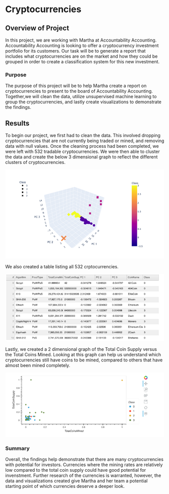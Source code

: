 # Cryptocurrencies

## Overview of Project

In this project, we are working with Martha at Accountability Accounting. Accountability Accounting is looking to offer a cryptocurrency investment
portfolio for its customers. Our task will be to generate a report that includes what cryptocurrencies are on the market and how they could be grouped
in order to create a classification system for this new investment. 

### Purpose

The purpose of this project will be to help Martha create a report on cryptocurrencies to present to the board of Accountability Accounting. 
Together,we will clean the data, utilize unsupervised machine learning to group the cryptocurrencies, and lastly create visualizations to 
demonstrate the findings. 

## Results

To begin our project, we first had to clean the data. This involved dropping cryptocurrencies that are not currently being traded or mined, 
and removing data with null values. Once the cleaning process had been completed, we were left with 532 tradable cryptocurrencies. 
We were then able to cluster the data and create the below 3 dimensional graph to reflect the different clusters of cryptocurrencies. 

![This is an image](https://github.com/jstawarz/cryptocurrencies/blob/main/results/3d_clusters.png)

We also created a table listing all 532 crptocurrencies. 

![This is an image](https://github.com/jstawarz/cryptocurrencies/blob/main/results/table_of_tradable_cryptos.png)

Lastly, we created a 2 dimensional graph of the Total Coin Supply versus the Total Coins Mined. Looking at this graph can help us understand
which cryptocurrencies still have coins to be mined, compared to others that have almost been mined completely. 

![This is an image](https://github.com/jstawarz/cryptocurrencies/blob/main/results/coin_supply.png)

### Summary

Overall, the findings help demonstrate that there are many cryptocurrencies with potential for investors. Currencies where the mining rates are
relatively low compared to the total coin supply could have good potential for invenstment. Further research of the currencies is warranted, 
however, the data and visualizations created give Martha and her team a potential starting point of which currencies deserve a deeper look.